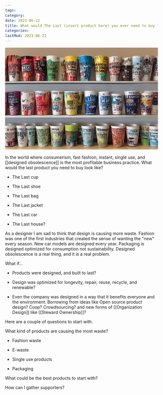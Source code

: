 ```yaml
---
tags:
category: 
date: 2023-06-22
title: What would The Last (insert product here) you ever need to buy look like?
categories:
lastMod: 2023-06-22
---
```

![image.png](/assets/image_1687415828946_0.png)

In the world where consumerism, fast fashion, instant, single use, and [[designed obsolescence]] is the most profitable business practice. What would the last product you need to buy look like?

  + The Last cup

  + The Last shoe

  + The Last bag

  + The Last jacket

  + The Last car

  + The Last house?



As a designer I am sad to think that design is causing more waste. Fashion was one of the first industries that created the sense of wanting the "new" every season. New car models are designed every year. Packaging is designed optimized for consumption not sustainability. Designed obsolescence is a real thing, and it is a real problem.



What if...

  + Products were designed, and built to last?

  + Design was optimized for longevity, repair, reuse, recycle, and renewable?

  + Even the company was designed in a way that it benefits everyone and the environment. Borrowing from ideas like Open source product design? Coop? Crowdsourcing? and new forms of [[Organization Design]] like [[Steward Ownership]]?



Here are a couple of questions to start with.



What kind of products are causing the most waste?

  + Fashion waste

  + E-waste

  + Single use products

  + Packaging

What could be the best products to start with?

How can I gather supporters?


